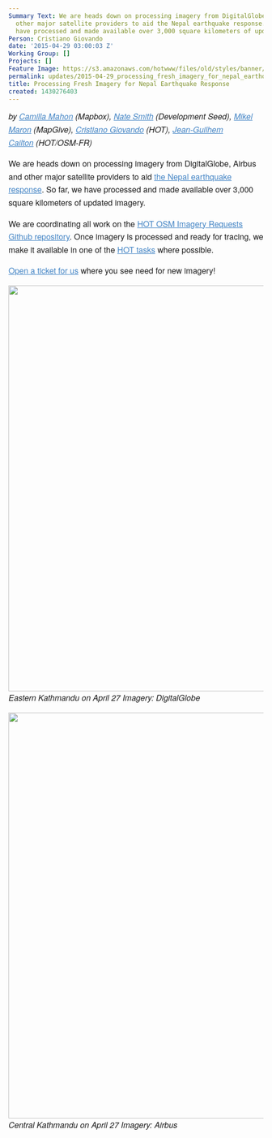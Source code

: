```yaml
---
Summary Text: We are heads down on processing imagery from DigitalGlobe, Airbus and
  other major satellite providers to aid the Nepal earthquake response. So far, we
  have processed and made available over 3,000 square kilometers of updated imagery!
Person: Cristiano Giovando
date: '2015-04-29 03:00:03 Z'
Working Group: []
Projects: []
Feature Image: https://s3.amazonaws.com/hotwww/files/old/styles/banner/public/ab-np-image-1.png
permalink: updates/2015-04-29_processing_fresh_imagery_for_nepal_earthquake_response
title: Processing Fresh Imagery for Nepal Earthquake Response
created: 1430276403
---
```

<p style="box-sizing: border-box; margin-top: 0px; margin-bottom: 16px; font-family: 'Helvetica Neue', Helvetica, 'Segoe UI', Arial, freesans, sans-serif; font-size: 16px; line-height: 25.6000003814697px;"><em style="box-sizing: border-box;">by&nbsp;<a style="box-sizing: border-box; color: #4183c4;" href="https://twitter.com/camillacaros" rel="noreferrer">Camilla Mahon</a>&nbsp;(Mapbox),&nbsp;<a style="box-sizing: border-box; color: #4183c4;" href="https://twitter.com/nas_smith" rel="noreferrer" target="_blank">Nate Smith</a>&nbsp;(Development Seed),&nbsp;<a style="box-sizing: border-box; color: #4183c4;" href="https://twitter.com/mikel" rel="noreferrer">Mikel Maron</a>&nbsp;(MapGive),&nbsp;<a style="box-sizing: border-box; color: #4183c4;" href="https://twitter.com/giovand" rel="noreferrer">Cristiano Giovando</a>&nbsp;(HOT),&nbsp;</em><em style="box-sizing: border-box;"><a style="box-sizing: border-box; color: #4183c4;" href="http://www.openstreetmap.org/user/jgc" rel="noreferrer" target="_blank">Jean-Guilhem Cailton</a></em><em style="box-sizing: border-box;">&nbsp;(HOT/OSM-FR)</em></p><p style="box-sizing: border-box; margin-top: 0px; margin-bottom: 16px; font-family: 'Helvetica Neue', Helvetica, 'Segoe UI', Arial, freesans, sans-serif; font-size: 16px; line-height: 25.6000003814697px;">We are heads down on processing imagery from DigitalGlobe, Airbus and other major satellite providers to aid&nbsp;<a style="box-sizing: border-box; color: #4183c4;" href="http://wiki.openstreetmap.org/wiki/2015_Nepal_earthquake" rel="noreferrer">the Nepal earthquake response</a>. So far, we have processed and made available over 3,000 square kilometers of updated imagery.</p><p style="box-sizing: border-box; margin-top: 0px; margin-bottom: 16px; font-family: 'Helvetica Neue', Helvetica, 'Segoe UI', Arial, freesans, sans-serif; font-size: 16px; line-height: 25.6000003814697px;">We are coordinating all work on the&nbsp;<a style="box-sizing: border-box; color: #4183c4;" href="https://github.com/hotosm/imagery-requests/issues" rel="noreferrer">HOT OSM Imagery Requests Github repository</a>. Once imagery is processed and ready for tracing, we make it available in one of the&nbsp;<a style="box-sizing: border-box; color: #4183c4;" href="http://wiki.openstreetmap.org/wiki/2015_Nepal_earthquake" rel="noreferrer">HOT tasks</a>&nbsp;where possible.</p><p style="box-sizing: border-box; margin-top: 0px; margin-bottom: 16px; font-family: 'Helvetica Neue', Helvetica, 'Segoe UI', Arial, freesans, sans-serif; font-size: 16px; line-height: 25.6000003814697px;"><a style="box-sizing: border-box; color: #4183c4;" href="https://github.com/hotosm/imagery-requests/issues" rel="noreferrer">Open a ticket for us</a>&nbsp;where you see need for new imagery!</p><p style="box-sizing: border-box; margin-top: 0px; margin-bottom: 16px; font-family: 'Helvetica Neue', Helvetica, 'Segoe UI', Arial, freesans, sans-serif; font-size: 16px; line-height: 25.6000003814697px;"><em style="box-sizing: border-box; line-height: 25.6000003814697px;"><img src="https://s3.amazonaws.com/hotwww/files/old/dg-np-image-1.png" alt="" width="800"><br>Eastern Kathmandu on April 27 Imagery: DigitalGlobe</em></p><p style="box-sizing: border-box; margin-top: 0px; margin-bottom: 16px; font-family: 'Helvetica Neue', Helvetica, 'Segoe UI', Arial, freesans, sans-serif; font-size: 16px; line-height: 25.6000003814697px;"><em style="box-sizing: border-box; line-height: 25.6000003814697px;"><em style="box-sizing: border-box; line-height: 25.6000003814697px;"><img src="https://s3.amazonaws.com/hotwww/files/old/ab-np-image-1.png" alt="" width="800"><br>Central Kathmandu on April 27 Imagery: Airbus</em></em></p>
